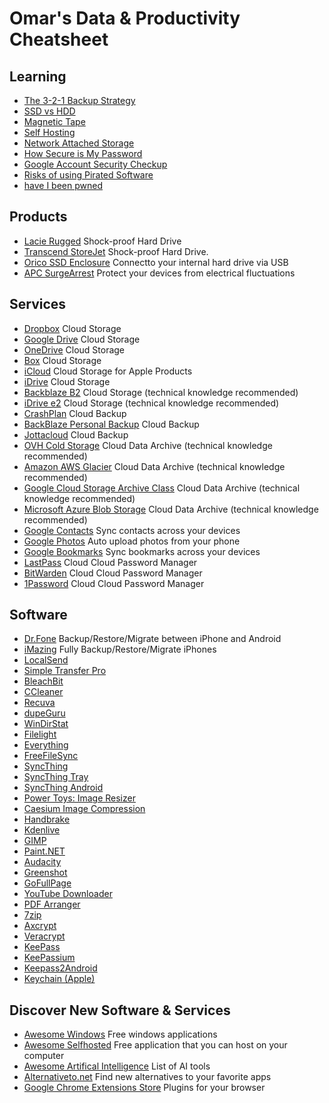 # Omar's Data &amp; Productivity Cheatsheet

## Learning

- [The 3-2-1 Backup Strategy
](https://www.backblaze.com/blog/the-3-2-1-backup-strategy/)
- [SSD vs HDD](https://www.pcmag.com/comparisons/ssd-vs-hdd-whats-the-difference)
- [Magnetic Tape](https://www.nakivo.com/blog/tape-backup-overview/)
- [Self Hosting](https://ente.io/blog/self-hosting-101/)
- [Network Attached Storage](https://www.synology.com/en-global/dsm/solution/what-is-nas/for-home)
- [How Secure is My Password](https://www.security.org/how-secure-is-my-password/)
- [Google Account Security Checkup](https://myaccount.google.com/security-checkup/7)
- [Risks of using Pirated Software](https://en.iz.ru/en/1821959/dmitrii-bulgakov/take-board-how-hackers-spread-viruses-using-pirated-software)
- [have I been pwned](https://haveibeenpwned.com/)

## Products
- [Lacie Rugged](https://the-lacie.com/lacie-hard-drive-2tb/) Shock-proof Hard Drive
- [Transcend StoreJet](https://www.transcend-info.com/productexternal-hard-drive/storejet-25h3) Shock-proof Hard Drive.
- [Orico SSD Enclosure](https://oricotechs.com/collections/enclosure) Connectto your internal hard drive via USB
- [APC SurgeArrest](https://compuscience.com.eg/en/power-strip/1430-best-power-strip-apc-essential-surgearrest-1-outlet-230v-germany-black.html?srsltid=AfmBOop5tGLmpcmKHW8tmurT6aBlepZDyzdMEdd1ZS0K9tZq3aEHBZIK) Protect your devices from electrical fluctuations

## Services
- [Dropbox](https://www.dropbox.com/) Cloud Storage
- [Google Drive](https://drive.google.com/) Cloud Storage
- [OneDrive](https://www.microsoft.com/en-us/microsoft-365/onedrive/online-cloud-storage) Cloud Storage
- [Box](https://www.box.com/) Cloud Storage
- [iCloud](https://www.icloud.com/) Cloud Storage for Apple Products
- [iDrive](https://www.idrive.com/) Cloud Storage
- [Backblaze B2](https://www.backblaze.com/cloud-storage) Cloud Storage (technical knowledge recommended)
- [iDrive e2](https://www.idrive.com/s3-storage-e2/) Cloud Storage (technical knowledge recommended)
- [CrashPlan](https://www.crashplan.com/) Cloud Backup
- [BackBlaze Personal Backup](https://www.backblaze.com/cloud-backup/personal) Cloud Backup
- [Jottacloud](https://jottacloud.com/) Cloud Backup
- [OVH Cold Storage](https://www.ovhcloud.com/en/public-cloud/cold-archive/) Cloud Data Archive (technical knowledge recommended)
- [Amazon AWS Glacier](https://aws.amazon.com/s3/storage-classes/glacier/)  Cloud Data Archive (technical knowledge recommended)
- [Google Cloud Storage Archive Class](https://cloud.google.com/storage/docs/storage-classes#archive)  Cloud Data Archive (technical knowledge recommended)
- [Microsoft Azure Blob Storage](https://azure.microsoft.com/en-us/products/storage/blobs)  Cloud Data Archive (technical knowledge recommended)
- [Google Contacts](https://contacts.google.com/) Sync contacts across your devices
- [Google Photos](https://www.google.com/photos/) Auto upload photos from your phone
- [Google Bookmarks](https://support.google.com/chrome/answer/165139?hl=en&co=GENIE.Platform%3DAndroid) Sync bookmarks across your devices
- [LastPass](https://www.lastpass.com/) Cloud Cloud Password Manager
- [BitWarden](https://bitwarden.com/) Cloud Cloud Password Manager
- [1Password](https://1password.com/) Cloud Cloud Password Manager

## Software
- [Dr.Fone](https://drfone.wondershare.net/) Backup/Restore/Migrate between iPhone and Android
- [iMazing](https://imazing.com/) Fully Backup/Restore/Migrate iPhones
- [LocalSend](https://localsend.org/)
- [Simple Transfer Pro](https://rambax.com/simpletransfer)
- [BleachBit](https://www.bleachbit.org/)
- [CCleaner](https://www.ccleaner.com/ccleaner-tc)
- [Recuva](https://www.ccleaner.com/recuva)
- [dupeGuru](https://dupeguru.voltaicideas.net/)
- [WinDirStat](https://windirstat.net/)
- [Filelight](https://apps.kde.org/filelight/)
- [Everything](https://www.voidtools.com/) 
- [FreeFileSync](https://freefilesync.org/)
- [SyncThing](https://syncthing.net/)
- [SyncThing Tray](https://martchus.github.io/syncthingtray/)
- [SyncThing Android](https://play.google.com/store/apps/details?id=com.github.catfriend1.syncthingandroid&hl=en)
- [Power Toys: Image Resizer](https://apps.microsoft.com/detail/xp89dcgq3k6vld?hl=en-US&gl=US)
- [Caesium Image Compression](https://saerasoft.com/caesium)
- [Handbrake](https://handbrake.fr/)
- [Kdenlive](https://kdenlive.org/)
- [GIMP](https://www.gimp.org/)
- [Paint.NET](https://www.getpaint.net/)
- [Audacity](https://www.audacityteam.org/)
- [Greenshot](https://getgreenshot.org/)
- [GoFullPage](https://gofullpage.com/)
- [YouTube Downloader](https://github.com/Tyrrrz/YoutubeDownloader/releases/latest)
- [PDF Arranger](https://github.com/pdfarranger/pdfarranger/releases/latest/)
- [7zip](https://www.7-zip.org/)
- [Axcrypt](https://axcrypt.net/information/legacy-downloads/)
- [Veracrypt](https://veracrypt.io/)
- [KeePass](https://keepass.info/)
- [KeePassium](https://keepassium.com/)
- [Keepass2Android](https://play.google.com/store/apps/details?id=keepass2android.keepass2android)
- [Keychain (Apple)](https://www.intego.com/mac-security-blog/mac-and-ios-keychain-tutorial-how-apples-icloud-keychain-works/)

## Discover New Software & Services
- [Awesome Windows](https://github.com/thechampagne/awesome-windows) Free windows applications
- [Awesome Selfhosted](https://github.com/awesome-selfhosted/awesome-selfhosted) Free application that you can host on your computer
- [Awesome Artifical Intelligence](https://github.com/mahseema/awesome-ai-tools) List of AI tools
- [Alternativeto.net](https://alternativeto.net/) Find new alternatives to your favorite apps
- [Google Chrome Extensions Store](https://chromewebstore.google.com/) Plugins for your browser




